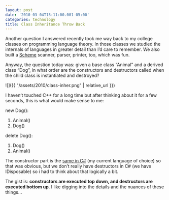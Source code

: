 ```yaml
---
layout: post
date: '2010-03-04T15:11:00.001-05:00'
categories: technology
title: Class Inheritance Throw Back
---
```


Another question I answered recently took me way back to my college classes on programming language theory. In those classes we studied the internals of languages in greater detail than I’d care to remember. We also built a [Scheme](http://en.wikipedia.org/wiki/Scheme_(programming_language)) scanner, parser, printer, too, which was fun.

Anyway, the question today was: given a base class “Animal” and a derived class “Dog”, in what order are the constructors and destructors called when the child class is instantiated and destroyed?

![]({{ "/assets/2010/class-inher.png" | relative_url }}) 

I haven’t touched C++ for a long time but after thinking about it for a few seconds, this is what would make sense to me:

new Dog():   
  1. Animal()    
  2. Dog()

delete Dog():  
  1. Dog()    
  2. Animal()

The constructor part is the [same in C#](http://www.yoda.arachsys.com/csharp/constructors.html) (my current language of choice) so that was obvious, but we don’t really have destructors in C# (we have IDisposable) so i had to think about that logically a bit. 

The gist is: **constructors are executed top down, and destructors are executed bottom up**. I like digging into the details and the nuances of these things...